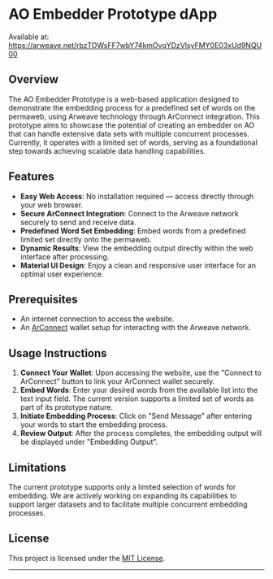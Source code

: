 # AO Embedder Prototype dApp

Available at: https://arweave.net/rbzTOWsFF7wbY74kmOvqYDzVlsyFMY0E03xUd9NQU00

## Overview

The AO Embedder Prototype is a web-based application designed to demonstrate the embedding process for a predefined set of words on the permaweb, using Arweave technology through ArConnect integration. This prototype aims to showcase the potential of creating an embedder on AO that can handle extensive data sets with multiple concurrent processes. Currently, it operates with a limited set of words, serving as a foundational step towards achieving scalable data handling capabilities.

## Features

- **Easy Web Access**: No installation required — access directly through your web browser.
- **Secure ArConnect Integration**: Connect to the Arweave network securely to send and receive data.
- **Predefined Word Set Embedding**: Embed words from a predefined limited set directly onto the permaweb.
- **Dynamic Results**: View the embedding output directly within the web interface after processing.
- **Material UI Design**: Enjoy a clean and responsive user interface for an optimal user experience.

## Prerequisites

- An internet connection to access the website.
- An [ArConnect](https://arconnect.io/) wallet setup for interacting with the Arweave network.

## Usage Instructions

1. **Connect Your Wallet**: Upon accessing the website, use the "Connect to ArConnect" button to link your ArConnect wallet securely.
2. **Embed Words**: Enter your desired words from the available list into the text input field. The current version supports a limited set of words as part of its prototype nature.
3. **Initiate Embedding Process**: Click on "Send Message" after entering your words to start the embedding process.
4. **Review Output**: After the process completes, the embedding output will be displayed under "Embedding Output".

## Limitations

The current prototype supports only a limited selection of words for embedding. We are actively working on expanding its capabilities to support larger datasets and to facilitate multiple concurrent embedding processes.


## License

This project is licensed under the [MIT License](https://choosealicense.com/licenses/mit/).

---

